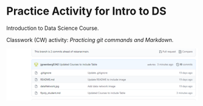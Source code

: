 # Practice Activity for Intro to DS
Introduction to Data Science Course. 

Classwork (CW) activity: _Practicing git commands and Markdown._

![](repoImage.png)


